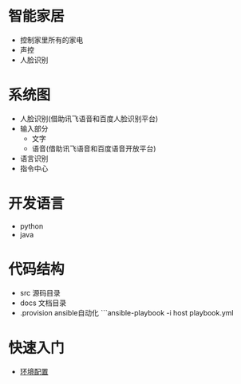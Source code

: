 智能家居
======================
* 控制家里所有的家电
* 声控
* 人脸识别

系统图
======================
* 人脸识别(借助讯飞语音和百度人脸识别平台)
* 输入部分
  * 文字
  * 语音(借助讯飞语音和百度语音开放平台)
* 语言识别
* 指令中心


开发语言
======================
* python
* java

代码结构
======================
* src  源码目录
* docs 文档目录
* .provision ansible自动化 ```ansible-playbook -i host playbook.yml

快速入门
=====================
* [环境配置](docs/install.md)
